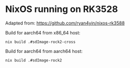 # NixOS running on RK3528
Adapted from: https://github.com/ryan4yin/nixos-rk3588

Build for aarch64 from x86_64 host:

`nix build .#sdImage-rock2-cross`

Build for aarch64 from aarch64 host:

`nix build .#sdImage-rock2`